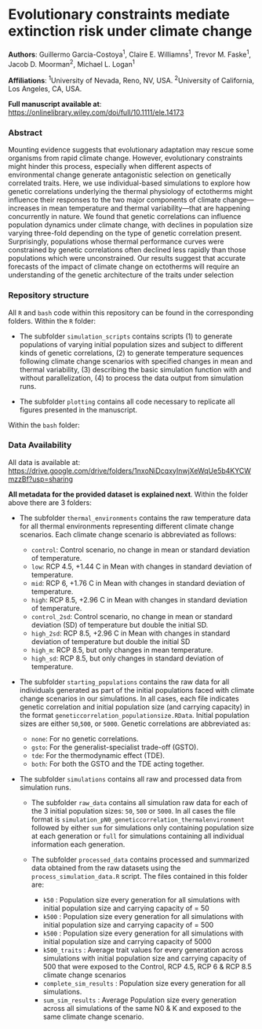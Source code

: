 # Evolutionary constraints mediate extinction risk under climate change 

**Authors**: Guillermo Garcia-Costoya<sup>1</sup>, Claire E. Williamns<sup>1</sup>, Trevor M. Faske<sup>1</sup>, Jacob D. Moorman<sup>2</sup>, Michael L. Logan<sup>1</sup>

**Affiliations**: <sup>1</sup>University of Nevada, Reno, NV, USA. <sup>2</sup>University of California, Los Angeles, CA, USA. 

**Full manuscript available at**: https://onlinelibrary.wiley.com/doi/full/10.1111/ele.14173

### **Abstract**

Mounting evidence suggests that evolutionary adaptation may rescue some organisms from rapid climate change. However, evolutionary constraints might hinder this process, especially when different aspects of environmental change generate antagonistic selection on genetically correlated traits. Here, we use individual-based simulations to explore how genetic correlations underlying the thermal physiology of ectotherms might influence their responses to the two major components of climate change—increases in mean temperature and thermal variability—that are happening concurrently in nature. We found that genetic correlations can influence population dynamics under climate change, with declines in population size varying three-fold depending on the type of genetic correlation present. Surprisingly, populations whose thermal performance curves were constrained by genetic correlations often declined less rapidly than those populations which were unconstrained. Our results suggest that accurate forecasts of the impact of climate change on ectotherms will require an understanding of the genetic architecture of the traits under selection

### **Repository structure**

All `R` and `bash` code within this repository can be found in the corresponding folders. Within the `R` folder:

- The subfolder `simulation_scripts` contains scripts (1) to generate populations of varying initial population sizes and subject to different kinds of genetic correlations, (2) to generate temperature sequences following climate change scenarios with specified changes in mean and thermal variability, (3) describing the basic simulation function with and without parallelization, (4) to process the data output from simulation runs. 

- The subfolder `plotting` contains all code necessary to replicate all figures presented in the manuscript. 

Within the `bash` folder: 

### **Data Availability**

All data is available at: https://drive.google.com/drive/folders/1nxoNiDcqxyInwjXeWqUe5b4KYCWmzzBf?usp=sharing

**All metadata for the provided dataset is explained next**. Within the folder above there are 3 folders:

- The subfolder `thermal_environments` contains the raw temperature data for all thermal environments representing different climate change scenarios. Each climate change scenario is abbreviated as follows: 

  - `control`: Control scenario, no change in mean or standard deviation of temperature.
  - `low`: RCP 4.5, +1.44 C in Mean with changes in standard deviation of temperature.
  - `mid`: RCP 6, +1.76 C in Mean with changes in standard deviation of temperature.
  - `high`: RCP 8.5, +2.96 C in Mean with changes in standard deviation of temperature.
  - `control_2sd`: Control scenario, no change in mean or standard deviation (SD) of temperature but double the initial SD.
  - `high_2sd`: RCP 8.5, +2.96 C in Mean with changes in standard deviation of temperature but double the initial SD
  - `high_m`: RCP 8.5, but only changes in mean temperature.
  - `high_sd`: RCP 8.5, but only changes in standard deviation of temperature.

- The subfolder `starting_populations` contains the raw data for all individuals generated as part of the initial populations faced with climate change scenarios in our simulations. In all cases, each file indicates genetic correlation and initial population size (and carrying capacity) in the format `geneticcorrelation_populationsize.RData`. Initial population sizes are either `50`,`500`, or `5000`. Genetic correlations are abbreviated as:

  - `none`: For no genetic correlations. 
  - `gsto`: For the generalist-specialist trade-off (GSTO). 
  - `tde`: For the thermodynamic effect (TDE).
  - `both`: For both the GSTO and the TDE acting together. 

- The subfolder `simulations` contains all raw and processed data from simulation runs. 

  - The subfolder `raw_data` contains all simulation raw data for each of the 3 initial population sizes: `50`, `500` or `5000`. In all cases the file format is `simulation_pN0_geneticcorrelation_thermalenvironment` followed by either `sum` for simulations only containing population size at each generation or `full` for simulations containing all individual information each generation. 
  
  - The subfolder `processed_data` contains processed and summarized data obtained from the raw datasets using the `process_simulation_data.R` script. The files contained in this folder are: 
  
    - `k50` : Population size every generation for all simulations with initial population size and carrying capacity of = 50
    - `k500` : Population size every generation for all simulations with initial population size and carrying capacity of = 500
    - `k500` : Population size every generation for all simulations with initial population size and carrying capacity of 5000
    - `k500_traits` : Average trait values for every generation across simulations with initial population size and carrying capacity of 500 that were exposed to the Control, RCP 4.5, RCP 6 & RCP 8.5 climate change scenarios 
    - `complete_sim_results` : Population size every generation for all simulations.
    - `sum_sim_results` : Average Population size every generation across all simulations of the same N0 & K and exposed to the same climate change scenario.







